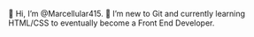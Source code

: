 👋 Hi, I’m @Marcellular415. 👀 I’m new to Git and currently learning HTML/CSS to eventually become a Front End Developer.

<!---
Marcellular415/Marcellular415 is a ✨ special ✨ repository because its `README.md` (this file) appears on your GitHub profile.
You can click the Preview link to take a look at your changes.
--->
